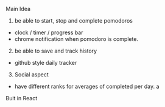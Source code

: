 Main Idea
1. be able to start, stop and complete pomodoros 
  - clock / timer / progress bar
  - chrome notification when pomodoro is complete. 
2. be able to save and track history 
  - github style daily tracker 
3. Social aspect 
  - have different ranks for averages of completed per day. a 
  
  Buit in React
